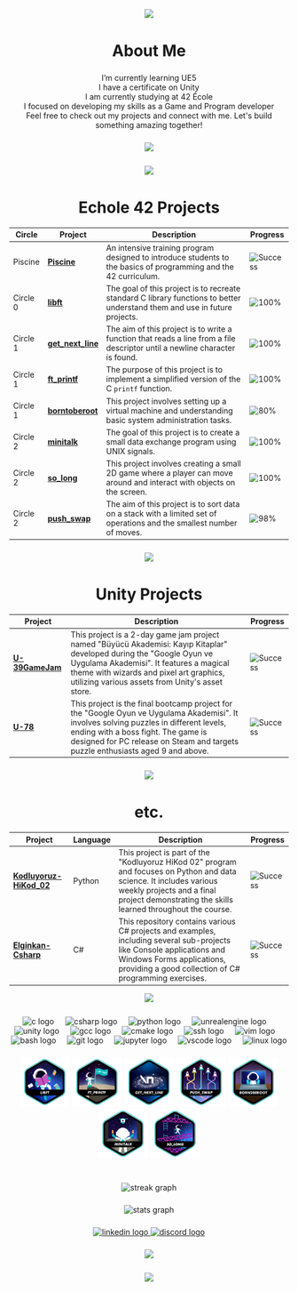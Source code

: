 <div align="center">
  <img height="100" src="https://i.imgur.com/qHVIFo2.gif"  />
</div>

###

<h1 align="center">About Me</h1>

###

<p align="center">I’m currently learning UE5<br>I have a certificate on Unity<br>I am currently studying at 42 École<br>I focused on developing my skills as a Game and Program developer<br>Feel free to check out my projects and connect with me. Let's build something amazing together!</p>

###

<div align="center">
  <img height="150" src="https://i.imgur.com/iDtgtyT.gif"  />
</div>

###

<div align="center">
  <img height="33" src="https://i.imgur.com/A5wybKO.gif"  />
</div>


<h1 align="center">Echole 42 Projects</h1>

<div align="center">

| Circle   | Project                                                | Description                                                                                          | Progress                                                                                 |
|----------|--------------------------------------------------------|------------------------------------------------------------------------------------------------------|------------------------------------------------------------------------------------------|
| Piscine | [**Piscine**](https://github.com/Dew-Hub/42-Piscine) | An intensive training program designed to introduce students to the basics of programming and the 42 curriculum. | ![Success](https://img.shields.io/badge/Finish-Success-brightgreen)                           |
| Circle 0 | [**libft**](https://github.com/dew-hub/libft)          | The goal of this project is to recreate standard C library functions to better understand them and use in future projects. | ![100%](https://img.shields.io/badge/Finish-100%25-brightgreen)                           |
| Circle 1 | [**get_next_line**](https://github.com/Dew-Hub/get_next_line) | The aim of this project is to write a function that reads a line from a file descriptor until a newline character is found. | ![100%](https://img.shields.io/badge/Finish-100%25-brightgreen)                           |
| Circle 1 | [**ft_printf**](https://github.com/dew-hub/ft_printf)  | The purpose of this project is to implement a simplified version of the C `printf` function. | ![100%](https://img.shields.io/badge/Finish-100%25-brightgreen)                           |
| Circle 1 | [**borntoberoot**](https://github.com/dew-hub/Born2Beroot) | This project involves setting up a virtual machine and understanding basic system administration tasks. | ![80%](https://img.shields.io/badge/Finish-80%25-brightgreen)                           |
| Circle 2 | [**minitalk**](https://github.com/dew-hub/Minitalk)    | The goal of this project is to create a small data exchange program using UNIX signals. | ![100%](https://img.shields.io/badge/Finish-100%25-brightgreen)                           |
| Circle 2 | [**so_long**](https://github.com/dew-hub/so_long_Linux) | This project involves creating a small 2D game where a player can move around and interact with objects on the screen. | ![100%](https://img.shields.io/badge/Finish-100%25-brightgreen)                           |
| Circle 2 | [**push_swap**](https://github.com/dew-hub/push_swap)  | The aim of this project is to sort data on a stack with a limited set of operations and the smallest number of moves. | ![98%](https://img.shields.io/badge/Finish-98%25-brightgreen)                           |

</div>

###
<div align="center">
  <img height="33" src="https://i.imgur.com/NVve6ip.gif"  />
</div>


<h1 align="center">Unity Projects</h1>

<div align="center">

| Project                                                | Description                                                                                          | Progress                                                                                 |
|--------------------------------------------------------|------------------------------------------------------------------------------------------------------|------------------------------------------------------------------------------------------|
| [**U-39GameJam**](https://github.com/Dew-Hub/U-39GameJam) | This project is a 2-day game jam project named "Büyücü Akademisi: Kayıp Kitaplar" developed during the "Google Oyun ve Uygulama Akademisi". It features a magical theme with wizards and pixel art graphics, utilizing various assets from Unity's asset store. | ![Success](https://img.shields.io/badge/Finish-Success-brightgreen)                           |
| [**U-78**](https://github.com/Dew-Hub/U-78)            | This project is the final bootcamp project for the "Google Oyun ve Uygulama Akademisi". It involves solving puzzles in different levels, ending with a boss fight. The game is designed for PC release on Steam and targets puzzle enthusiasts aged 9 and above. | ![Success](https://img.shields.io/badge/Finish-Success-brightgreen)                           |
</div>

###

<div align="center">
  <img height="33" src="https://i.imgur.com/MdankWG.gif"  />
</div>

<h1 align="center">etc.</h1>

<div align="center">

| Project                                                | Language | Description                                                                                          | Progress                                                                                 |
|--------------------------------------------------------|----------|------------------------------------------------------------------------------------------------------|------------------------------------------------------------------------------------------|
| [**Kodluyoruz-HiKod_02**](https://github.com/Dew-Hub/Kodluyoruz-HiKod_02) | Python   | This project is part of the "Kodluyoruz HiKod 02" program and focuses on Python and data science. It includes various weekly projects and a final project demonstrating the skills learned throughout the course. | ![Success](https://img.shields.io/badge/Finish-Success-brightgreen)                           |
| [**Elginkan-Csharp**](https://github.com/Dew-Hub/Elginkan-Csharp) | C#       | This repository contains various C# projects and examples, including several sub-projects like Console applications and Windows Forms applications, providing a good collection of C# programming exercises. | ![Success](https://img.shields.io/badge/Finish-Success-brightgreen)                           |

</div>

<div align="center">
  <img height="33" src="https://i.imgur.com/GzL1Ysg.gif"  />
</div>

###

<div align="center">
  <img src="https://cdn.jsdelivr.net/gh/devicons/devicon/icons/c/c-original.svg" height="40" alt="c logo"  />
  <img width="12" />
  <img src="https://cdn.jsdelivr.net/gh/devicons/devicon/icons/csharp/csharp-original.svg" height="40" alt="csharp logo"  />
  <img width="12" />
  <img src="https://cdn.jsdelivr.net/gh/devicons/devicon/icons/python/python-original.svg" height="40" alt="python logo"  />
  <img width="12" />
  <img src="https://cdn.jsdelivr.net/gh/devicons/devicon/icons/unrealengine/unrealengine-original.svg" height="40" alt="unrealengine logo"  />
  <img width="12" />
  <img src="https://cdn.jsdelivr.net/gh/devicons/devicon/icons/unity/unity-original.svg" height="40" alt="unity logo"  />
  <img width="12" />
  <img src="https://cdn.jsdelivr.net/gh/devicons/devicon/icons/gcc/gcc-original.svg" height="40" alt="gcc logo"  />
  <img width="12" />
  <img src="https://cdn.jsdelivr.net/gh/devicons/devicon/icons/cmake/cmake-original.svg" height="40" alt="cmake logo"  />
  <img width="12" />
  <img src="https://cdn.jsdelivr.net/gh/devicons/devicon/icons/ssh/ssh-original.svg" height="40" alt="ssh logo"  />
  <img width="12" />
  <img src="https://cdn.jsdelivr.net/gh/devicons/devicon/icons/vim/vim-original.svg" height="40" alt="vim logo"  />
  <img width="12" />
  <img src="https://cdn.jsdelivr.net/gh/devicons/devicon/icons/bash/bash-original.svg" height="40" alt="bash logo"  />
  <img width="12" />
  <img src="https://cdn.jsdelivr.net/gh/devicons/devicon/icons/git/git-original.svg" height="40" alt="git logo"  />
  <img width="12" />
  <img src="https://cdn.jsdelivr.net/gh/devicons/devicon/icons/jupyter/jupyter-original.svg" height="40" alt="jupyter logo"  />
  <img width="12" />
  <img src="https://cdn.jsdelivr.net/gh/devicons/devicon/icons/vscode/vscode-original.svg" height="40" alt="vscode logo"  />
  <img width="12" />
  <img src="https://cdn.jsdelivr.net/gh/devicons/devicon/icons/linux/linux-original.svg" height="40" alt="linux logo"  />
</div>

###

<div align="center">
  <a href="https://github.com/Dew-Hub/Libft"><img src="https://github.com/Dew-Hub/Dew-Hub/blob/master/42_badges/libfte.png" alt="Libft" width="90"/></a>
  <a href="https://github.com/Dew-Hub/ft_printf"><img src="https://github.com/Dew-Hub/Dew-Hub/blob/master/42_badges/ft_printfe.png" alt="ft_printf" width="90"/></a>
  <a href="https://github.com/Dew-Hub/Get_next_line"><img src="https://github.com/Dew-Hub/Dew-Hub/blob/master/42_badges/get_next_linee.png" alt="Get Next Line" width="90"/></a>
  <a href="https://github.com/Dew-Hub/Push_Swap"><img src="https://github.com/Dew-Hub/Dew-Hub/blob/master/42_badges/push_swape.png" alt="Push_swap" width="90"/></a>
  <a href="https://github.com/Dew-Hub/Born2beroot"><img src="https://github.com/Dew-Hub/Dew-Hub/blob/master/42_badges/born2beroote.png" alt="Born2BeRoot" width="90"/></a>
  <a href="https://github.com/Dew-Hub/Minitalk"><img src="https://github.com/Dew-Hub/Dew-Hub/blob/master/42_badges/minitalke.png" alt="Minitalk" width="90"/></a>
  <a href="https://github.com/Dew-Hub/So_Long"><img src="https://github.com/Dew-Hub/Dew-Hub/blob/master/42_badges/so_longe.png" alt="So_long" width="90"/></a>
</div>

###

<br clear="both">

<div align="center">
  <img src="https://streak-stats.demolab.com?user=dew-hub&locale=en&mode=daily&theme=nord&hide_border=true&border_radius=5&date_format=M%20j%5B,%20Y%5D&order=3" height="220" alt="streak graph"  />
</div>

###

<div align="center">
  <img src="https://github-readme-stats.vercel.app/api?username=dew-hub&hide_title=true&hide_rank=false&show_icons=true&include_all_commits=false&count_private=true&disable_animations=false&theme=nord&locale=en&hide_border=true&order=1" height="150" alt="stats graph"  />
</div>

###

<div align="center">
  <a href="https://www.linkedin.com/in/burak-onturk/" target="_blank">
    <img src="https://img.shields.io/static/v1?message=LinkedIn&logo=linkedin&label=&color=0077B5&logoColor=white&labelColor=&style=for-the-badge" height="42" alt="linkedin logo"  />
  </a>
  <a href="https://discord.gg/BYH6pdzp8Z" target="_blank">
    <img src="https://img.shields.io/static/v1?message=Discord&logo=discord&label=&color=7289DA&logoColor=white&labelColor=&style=for-the-badge" height="42" alt="discord logo"  />
  </a>
</div>

###

<div align="center">
  <img src="https://visitor-badge.laobi.icu/badge?page_id=dew-hub.dew-hub&"  />
</div>

###

<div align="center">
  <img height="100" src="https://i.imgur.com/jpfev5N.gif"  />
</div>

